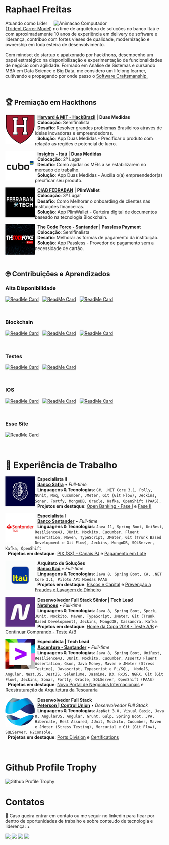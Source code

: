 
<h1>Raphael Freitas</h1>

<img src="https://raw.githubusercontent.com/MicaelliMedeiros/micaellimedeiros/master/image/computer-illustration.png" min-width="350" max-width="350" width="350px" align="right" alt="Animacao Computador">

<p align="left"> 
  Atuando como Líder (<a href="https://www.thekua.com/atwork/2019/02/the-trident-model-of-career-development/">Trident Carrer Model</a>) no time de arquitetura de soluções no banco Itaú e com aproximadamente 10 anos de experiência em delivery de software e liderança, contribuo com fortes vieses de qualidade, modernização e ownership em toda esteira de desenvolvimento. 
</p>

<p align="left">
  Com mindset de startup e apaixonado por hackthons, desempenho um papel estratégico na disponibilização e experimentação de funcionalidades de negócio com agilidade.
  Formado em Análise de Sistemas e cursando MBA em Data Science e Big Data, me considero um lifelong learner, cultivando e propagando por onde passo o <a href="https://bytesdontbite.com/2010/10/18/o-que-e-software-craftsmanship/">Software Craftsmanship.</a>
</p>

<br>

<h2>🏆 Premiação em Hackthons</h2>

[<img align="left" height="95px" width="94px" alt="Harvard Logo" src="./assets/images/harvard-logo.png"/>](https://www.hackbrazil.com/) 
&nbsp; [**Harvard & MIT - HackBrazil**](https://www.hackbrazil.com/) | **Duas Medidas** \
&nbsp; **Colocação**: Semifinalista \
&nbsp; **Desafio**: Resolver grandes problemas Brasileiros através de ideias inovadoras e empreendedoras. \
&nbsp; **Solução**: App Duas Medidas - Precificar o produto com relação as regiões e potencial de lucro.

[<img align="left" height="94px" width="94px" alt="Cubo Itau Logo" src="./assets/images/cubo-logo.png"/>](https://revistapegn.globo.com/Startups/noticia/2018/08/3-startups-com-solucoes-inovadoras-para-os-meis.html) 
&nbsp; [**Insights - Itaú**](https://revistapegn.globo.com/Startups/noticia/2018/08/3-startups-com-solucoes-inovadoras-para-os-meis.html) | **Duas Medidas** \
&nbsp; **Colocação**: 2º Lugar \
&nbsp; **Desafio**: Como ajudar os MEIs a se estabilizarem no mercado de trabalho. \
&nbsp; **Solução**: App Duas Medidas - Auxília o(a) empreendedor(a) precificar seu produto.

[<img align="left" height="94px" width="94px" alt="CIAB Febraban Logo" src="./assets/images/febraban-logo.jpeg"/>](https://www.febrabantech.com/evento/febrabantech2022) 
&nbsp; [**CIAB FEBRABAN**](https://www.febrabantech.com/evento/febrabantech2022) | **PlimWallet** \
&nbsp; **Colocação**: 3º Lugar \
&nbsp; **Desafio**: Como Melhorar o onboarding de clientes nas instituições financeiras. \
&nbsp; **Solução**: App PlimWallet - Carteira digital de documentos baseado na tecnologia Blockchain.

[<img align="left" height="96px" width="94px" alt="Code Force Santander Logo" src="./assets/images/code-force-logo.png"/>](https://www.conexaofintech.com.br/fintech/banco-santander-code-force/)
&nbsp; [**The Code Force - Santander**](https://www.conexaofintech.com.br/fintech/banco-santander-code-force/) | **Passless Payment** \
&nbsp; **Colocação**: Semifinalista \
&nbsp; **Desafio**: Melhorar as formas de pagamento da instituição. \
&nbsp; **Solução**: App Passless - Provedor de pagamento sem a necessidade de cartão.

<br>

<h2>🤓 Contribuições e Aprendizados</h2>

<h3>Alta Disponibilidade</h3>

[![ReadMe Card](https://github-readme-stats.vercel.app/api/pin/?username=jraphadev&repo=canary-deployment)](https://github.com/jraphadev/canary-deployment) &nbsp; 
[![ReadMe Card](https://github-readme-stats.vercel.app/api/pin/?username=jraphadev&repo=blue-green-deployment)](https://github.com/jraphadev/blue-green-deployment) &nbsp; 
[![ReadMe Card](https://github-readme-stats.vercel.app/api/pin/?username=jraphadev&repo=resilience-pattern)](https://github.com/jraphadev/resilience-pattern) &nbsp; 

<br>

<h3>Blockchain</h3>

[![ReadMe Card](https://github-readme-stats.vercel.app/api/pin/?username=jraphadev&repo=itau-openhouse-token)](https://github.com/jraphadev/itau-openhouse-token) &nbsp; 
[![ReadMe Card](https://github-readme-stats.vercel.app/api/pin/?username=jraphadev&repo=voting-blockchain-testrcp)](https://github.com/jraphadev/voting-blockchain-testrcp) &nbsp; 
[![ReadMe Card](https://github-readme-stats.vercel.app/api/pin/?username=jraphadev&repo=openhouse-nft)](https://github.com/jraphadev/openhouse-nft) &nbsp; 

<br>

<h3>Testes</h3>

[![ReadMe Card](https://github-readme-stats.vercel.app/api/pin/?username=jraphadev&repo=spock-groovy-java)](https://github.com/jraphadev/spock-groovy-java) &nbsp; 
[![ReadMe Card](https://github-readme-stats.vercel.app/api/pin/?username=jraphadev&repo=acceptance-test)](https://github.com/jraphadev/acceptance-test) &nbsp; 

<br>

<h3>IOS</h3>

[![ReadMe Card](https://github-readme-stats.vercel.app/api/pin/?username=jraphadev&repo=sorteio-frases-diarias)](https://github.com/jraphadev/sorteio-frases-diarias) &nbsp; 
[![ReadMe Card](https://github-readme-stats.vercel.app/api/pin/?username=jraphadev&repo=calculo-idade-cachorro)](https://github.com/jraphadev/calculo-idade-cachorro) &nbsp; 
[![ReadMe Card](https://github-readme-stats.vercel.app/api/pin/?username=jraphadev&repo=eggplant-brownie-ios)](https://github.com/jraphadev/eggplant-brownie-ios) &nbsp; 


<br>

<h3>Esse Site</h3>

[![ReadMe Card](https://github-readme-stats.vercel.app/api/pin/?username=jraphadev&repo=jRaphaDev.github.io)](https://github.com/jraphadev/jRaphaDev.github.io) &nbsp; 

<br>


<h1>👔 Experiência de Trabalho</h1>

[<img align="left" height="94px" width="94px" max-width="94px" max-height="94px" alt="Safra" src="./assets/images/safra-logo.jpeg"/>](https://www.safra.com.br/) 
&nbsp; **Especialista II** \
&nbsp; [**Banco Safra**](https://www.safra.com.br/) • _Full-time_ \
&nbsp; **Linguagens & Tecnologias**: `C#, .NET Core 3.1, Polly, NUnit, Moq, Cucumber, JMeter, Git (Git Flow), Jeckins, Sonar, Fortfy, MongoDB, Oracle, Kafka, OpenShift (PAAS). ` \
&nbsp; **Projetos em destaque**: [Open Banking - Fase I](https://openbanking-brasil.github.io/areadesenvolvedor/#fase-1-apis-do-open-banking-brasil) e [Fase II](https://openbanking-brasil.github.io/areadesenvolvedor/#fase-2-apis-do-open-banking-brasil)

[<img align="left" height="94px" width="94px" max-width="94px" max-height="94px" alt="Santander" src="./assets/images/santander-logo.jpeg"/>](https://www.santander.com.br/)
&nbsp; **Especialista I** \
&nbsp; [**Banco Santander**](https://www.santander.com.br/) • _Full-time_  \
&nbsp; **Linguagens & Tecnologias**: `Java 11, Spring Boot, UniRest, Resilience4J, JUnit, Mockito, Cucumber, Fluent Assertation, Maven, TypeScript, JMeter, Git (Trunk Based Development e Git Flow), Jeckins, MongoDB, SQLServer, Kafka, OpenShift `\
&nbsp; **Projetos em destaque**: [PIX (SX) – Canais PJ](https://www.santander.com.br/banco/sx) e [Pagamento em Lote](https://www.santander.com.br/servicos-financeiros/solucoes-de-pagamento/pagamento-a-fornecedores)

[<img align="left" height="94px" width="94px" max-width="94px" max-height="94px" alt="Santander" src="./assets/images/itau-logo.jpeg"/>](https://www.itau.com.br/)
&nbsp; **Arquiteto de Soluções** \
&nbsp; [**Banco Itaú**](https://www.itau.com.br/) • _Full-time_  \
&nbsp; **Linguagens & Tecnologias**: `Java 8, Spring Boot, C#, .NET Core 3.1, Piloto API Moedas PAAS`\
&nbsp; **Projetos em destaque**: [Riscos e Capital](#) e [Prevenção a Fraudes e Lavagem de Dinheiro](#)

[<img align="left" height="94px" width="94px" max-width="94px" max-height="94px" alt="Santander" src="./assets/images/netshoes-logo.jpeg"/>](https://www.netshoes.com.br/)
&nbsp; **Desenvolvedor Full Stack Sênior | Tech Lead** \
&nbsp; [**Netshoes**](https://www.netshoes.com.br/) • _Full-time_  \
&nbsp; **Linguagens & Tecnologias**: `Java 8, Spring Boot, Spock, JUnit, Mockito, Maven, TypeScript, JMeter, Git (Trunk Based Development), Jeckins, MongoDB, Cassandra, Kafka `\
&nbsp; **Projetos em destaque**: [Home da Copa 2018 - Teste A/B](#) e [Continuar Comprando - Teste A/B](#)

[<img align="left" height="94px" width="94px" max-width="94px" max-height="94px" alt="Santander" src="./assets/images/acc-logo.jpeg"/>](https://www.accenture.com/)
&nbsp; **Especialista | Tech Lead** \
&nbsp; [**Accenture - Santander**](https://www.accenture.com/) • _Full-time_  \
&nbsp; **Linguagens & Tecnologias**: `Java 8, Spring Boot, UniRest, Resilience4J, JUnit, Mockito, Cucumber, AssertJ Fluent Assertation, Gson, Java Money, Maven e JMeter (Stress Testing), Javascript, Typescript e PL/SQL,  NodeJS, Angular, Nest.JS, JestJS, Seleniume, Jasmine, D3, RxJS, NGRX, Git (Git Flow), Jeckins, Sonar, Fortfy, Oracle, SQLServer, OpenShift (PAAS)`\
&nbsp; **Projetos em destaque**: [Novo Portal de Negócios Internacionais](https://www.santander.com.br/comercio-exterior-e-cambio/portal-de-negocios-internacionais) e [Reestruturação da Arquitetura da Tesouraria](#)


[<img align="left" height="94px" width="94px" max-width="94px" max-height="94px" alt="Santander" src="./assets/images/peterson-control-logo.png"/>](https://www.petersoncontrolunion.com/)
&nbsp; **Desenvolvedor Full Stack** \
&nbsp; [**Peterson | Control Union**](https://www.petersoncontrolunion.com/) • _Desenvolvedor Full Stack_  \
&nbsp; **Linguagens & Tecnologias**: `AspNet 3.0, Visual Basic, Java 8, AngularJS, Angular, Grunt, Gulp, Spring Boot, JPA, Hibernate, Rest Assured, JUnit, Mockito, Cucumber, Maven e JMeter (Stress Testing), Mercurial e Git (Git Flow), SQLServer, H2Console. `\
&nbsp; **Projetos em destaque**: [Ports Division](https://commoditylogistics.onepeterson.com/en) e [Certifications](https://certifications.controlunion.com/en)

<br>

<h1> Github Profile Trophy </h1>
<img alt="Github Profile Trophy" src="https://github-profile-trophy.vercel.app/?username=jRaphaDev&theme=nord&no-frame=true&margin-w=10&column=7" />

<br>

<h1>Contatos </h1>
<p align="left">

💌 Caso queira entrar em contato ou me seguir no linkedin para ficar por dentro de oportunidades de trabalho e sobre conteudo de tecnologia e liderença: ⤵️

</p>

<p align="left">

  <a href="https://github.com/jRaphaDev" alt="Github">
  <img src="https://badgen.net/badge/icon/@JRaphaDev?icon=github&label" /> </a>

  <a href="https://twitter.com/jraphadeveloper" alt="Twitter">
  <img src="https://img.shields.io/badge/-Twitter-1ca0f1?style=flat-square&labelColor=1ca0f1&logo=twitter&logoColor=white&link=https://twitter.com/jraphadeveloper" /></a>

  <a href="https://www.linkedin.com/in/raphael-freitas-santos/" alt="Linkedin">
  <img src="https://img.shields.io/badge/-Linkedin-0e76a8?style=flat-square&logo=Linkedin&logoColor=white&link=https://www.linkedin.com/in/raphael-freitas-santos/" /></a>

  <a href="https://mail.google.com/mail/?view=cm&fs=1&tf=1&to=raphael.freitas.pessoal@gmail.com" alt="Gmail">
  <img src="https://img.shields.io/badge/-Gmail-FF0000?style=flat-square&labelColor=FF0000&logo=gmail&logoColor=white&link=https://mail.google.com/mail/?view=cm&fs=1&tf=1&to=raphael.freitas.pessoal@gmail.com" /></a>


</p>  

<p align="right>

  <img src="./assets/images/rapha-emoji.png" align="right" min-width="100px" max-width="100px" width="100px" alt="Emoji Raphael">

</p>
